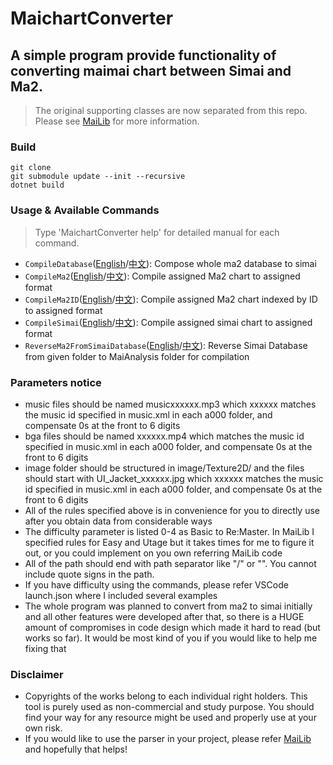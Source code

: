 # MaichartConverter

## A simple program provide functionality of converting maimai chart between Simai and Ma2.

> The original supporting classes are now separated from this repo. Please
> see [MaiLib](https://github.com/Neskol/MaiLib) for more information.

### Build

    git clone
    git submodule update --init --recursive
    dotnet build

### Usage & Available Commands

> Type 'MaichartConverter help' for detailed manual for each command.

- `CompileDatabase`([English](./Manuals/ENG/CompileDatabase.md)/[中文](./Manuals/CHN/CompileDatabase_CN.md)): Compose
  whole ma2 database to simai
- `CompileMa2`([English](./Manuals/ENG/CompileMa2.md)/[中文](./Manuals/CHN/CompileMa2_CN.md)): Compile assigned Ma2
  chart to assigned format
- `CompileMa2ID`([English](./Manuals/ENG/CompileMa2ID.md)/[中文](./Manuals/CHN/CompileMa2ID_CN.md)): Compile assigned
  Ma2 chart indexed by ID to assigned format
- `CompileSimai`([English](./Manuals/ENG/CompileSimai.md)/[中文](./Manuals/CHN/CompileSimai_CN.md)): Compile assigned
  simai chart to assigned format
- `ReverseMa2FromSimaiDatabase`([English](./Manuals/ENG/ReverseMa2FromSimaiDatabase.md)/[中文](./Manuals/CHN/ReverseMa2FromSimaiDatabase_CN.md)):
  Reverse Simai Database from given
  folder to MaiAnalysis folder for compilation

### Parameters notice

- music files should be named musicxxxxxx.mp3 which xxxxxx matches the music id specified in music.xml in each a000
  folder, and compensate 0s at the front to 6 digits
- bga files should be named xxxxxx.mp4 which matches the music id specified in music.xml in each a000 folder, and
  compensate 0s at the front to 6 digits
- image folder should be structured in image/Texture2D/ and the files should start with UI_Jacket_xxxxxx.jpg which
  xxxxxx matches the music id specified in music.xml in each a000 folder, and compensate 0s at the front to 6 digits
- All of the rules specified above is in convenience for you to directly use after you obtain data from considerable
  ways
- The difficulty parameter is listed 0-4 as Basic to Re:Master. In MaiLib I specified rules for Easy and Utage but it
  takes times for me to figure it out, or you could implement on you own referring MaiLib code
- All of the path should end with path separator like "/" or "\". You cannot include quote signs in the path.
- If you have difficulty using the commands, please refer VSCode launch.json where I included several examples
- The whole program was planned to convert from ma2 to simai initially and all other features were developed after that,
  so there is a HUGE amount of compromises in code design which made it hard to read (but works so far). It would be
  most kind of you if you would like to help me fixing that

### Disclaimer

- Copyrights of the works belong to each individual right holders. This tool is purely used as non-commercial and study
  purpose. You should find your way for any resource might be used and properly use at your own risk.
- If you would like to use the parser in your project, please refer [MaiLib](https://github.com/Neskol/MaiLib) and
  hopefully that helps!
